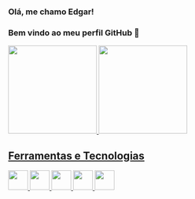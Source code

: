 ### Olá, me chamo Edgar! 
### Bem vindo ao meu perfil GitHub 👋

<div>
<a href="https://github.com/Edgar-AAS">
<img loading="lazy" height="180em" src="https://github-readme-stats.vercel.app/api/top-langs/?username=Edgar-AAS&layout=compact&langs_count=7&theme=dracula"/>
<img loading="lazy" height="180em" src="https://github-readme-stats.vercel.app/api?username=Edgar-AAS&show_icons=true&theme=dracula&include_all_commits=true&count_private=true"/>
</div>

## Ferramentas e Tecnologias
<img loading="lazy" src="https://cdn.jsdelivr.net/gh/devicons/devicon@latest/icons/swift/swift-original.svg" width="40" height="40"/> <img loading="lazy" src="https://cdn.jsdelivr.net/gh/devicons/devicon@latest/icons/flutter/flutter-original.svg" widht="40" height="40"/>  <img loading="lazy" src="https://cdn.jsdelivr.net/gh/devicons/devicon@latest/icons/csharp/csharp-original.svg" widht="40" height="40"/> <img loading="lazy" src="https://cdn.jsdelivr.net/gh/devicons/devicon@latest/icons/dotnetcore/dotnetcore-original.svg" widht="40" height="40"/>
<img loading="lazy" src="https://cdn.jsdelivr.net/gh/devicons/devicon@latest/icons/git/git-original.svg" widht="40" height="40" />
          
          


            
          
